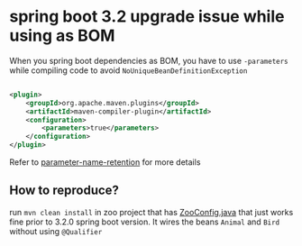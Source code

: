# spring boot 3.2 upgrade issue while using as BOM

When you spring boot dependencies as BOM, you have to use `-parameters` while compiling code to
avoid `NoUniqueBeanDefinitionException`

```xml

<plugin>
    <groupId>org.apache.maven.plugins</groupId>
    <artifactId>maven-compiler-plugin</artifactId>
    <configuration>
        <parameters>true</parameters>
    </configuration>
</plugin>
```

Refer to [parameter-name-retention](https://github.com/spring-projects/spring-framework/wiki/Upgrading-to-Spring-Framework-6.x#parameter-name-retention) for more details

## How to reproduce?

run `mvn clean install` in zoo project that
has [ZooConfig.java](./zoo/src/main/java/com/himanshu/springboot/zoo/ZooConfig.java) that just works fine prior to 3.2.0
spring boot version. It wires the beans `Animal` and `Bird` without using `@Qualifier`

